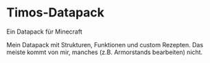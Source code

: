 # Timos-Datapack
 Ein Datapack für Minecraft

Mein Datapack mit Strukturen, Funktionen und custom Rezepten. Das meiste kommt von mir, manches (z.B. Armorstands bearbeiten) nicht.